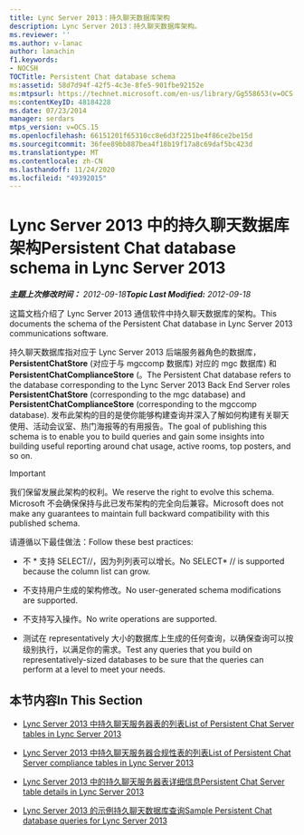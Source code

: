 ```yaml
---
title: Lync Server 2013：持久聊天数据库架构
description: Lync Server 2013：持久聊天数据库架构。
ms.reviewer: ''
ms.author: v-lanac
author: lanachin
f1.keywords:
- NOCSH
TOCTitle: Persistent Chat database schema
ms:assetid: 58d7d94f-42f5-4c3e-8fe5-901fbe92152e
ms:mtpsurl: https://technet.microsoft.com/en-us/library/Gg558653(v=OCS.15)
ms:contentKeyID: 48184228
ms.date: 07/23/2014
manager: serdars
mtps_version: v=OCS.15
ms.openlocfilehash: 66151201f65310cc8e6d3f2251be4f86ce2be15d
ms.sourcegitcommit: 36fee89bb887bea4f18b19f17a8c69daf5bc423d
ms.translationtype: MT
ms.contentlocale: zh-CN
ms.lasthandoff: 11/24/2020
ms.locfileid: "49392015"
---
```

# <a name="persistent-chat-database-schema-in-lync-server-2013"></a><span data-ttu-id="b772c-103">Lync Server 2013 中的持久聊天数据库架构</span><span class="sxs-lookup"><span data-stu-id="b772c-103">Persistent Chat database schema in Lync Server 2013</span></span>

<div data-xmlns="http://www.w3.org/1999/xhtml">

<div class="topic" data-xmlns="http://www.w3.org/1999/xhtml" data-msxsl="urn:schemas-microsoft-com:xslt" data-cs="https://msdn.microsoft.com/">

<div data-asp="https://msdn2.microsoft.com/asp">



</div>

<div id="mainSection">

<div id="mainBody"><span data-ttu-id="b772c-104">

<span> </span></span><span class="sxs-lookup"><span data-stu-id="b772c-104">

<span> </span></span></span>

<span data-ttu-id="b772c-105">_**主题上次修改时间：** 2012-09-18_</span><span class="sxs-lookup"><span data-stu-id="b772c-105">_**Topic Last Modified:** 2012-09-18_</span></span>

<span data-ttu-id="b772c-106">这篇文档介绍了 Lync Server 2013 通信软件中持久聊天数据库的架构。</span><span class="sxs-lookup"><span data-stu-id="b772c-106">This documents the schema of the Persistent Chat database in Lync Server 2013 communications software.</span></span>

<span data-ttu-id="b772c-107">持久聊天数据库指对应于 Lync Server 2013 后端服务器角色的数据库， **PersistentChatStore** (对应于与 mgccomp 数据库) 对应的 mgc 数据库) 和 **PersistentChatComplianceStore** (。</span><span class="sxs-lookup"><span data-stu-id="b772c-107">The Persistent Chat database refers to the database corresponding to the Lync Server 2013 Back End Server roles **PersistentChatStore** (corresponding to the mgc database) and **PersistentChatComplianceStore** (corresponding to the mgccomp database).</span></span> <span data-ttu-id="b772c-108">发布此架构的目的是使你能够构建查询并深入了解如何构建有关聊天使用、活动会议室、热门海报等的有用报告。</span><span class="sxs-lookup"><span data-stu-id="b772c-108">The goal of publishing this schema is to enable you to build queries and gain some insights into building useful reporting around chat usage, active rooms, top posters, and so on.</span></span>

<div>


> [!IMPORTANT]  
> <span data-ttu-id="b772c-109">我们保留发展此架构的权利。</span><span class="sxs-lookup"><span data-stu-id="b772c-109">We reserve the right to evolve this schema.</span></span> <span data-ttu-id="b772c-110">Microsoft 不会确保保持与此已发布架构的完全向后兼容。</span><span class="sxs-lookup"><span data-stu-id="b772c-110">Microsoft does not make any guarantees to maintain full backward compatibility with this published schema.</span></span>



</div>

<span data-ttu-id="b772c-111">请遵循以下最佳做法：</span><span class="sxs-lookup"><span data-stu-id="b772c-111">Follow these best practices:</span></span>

  - <span data-ttu-id="b772c-112">不 \* 支持 SELECT//，因为列列表可以增长。</span><span class="sxs-lookup"><span data-stu-id="b772c-112">No SELECT\* // is supported because the column list can grow.</span></span>

  - <span data-ttu-id="b772c-113">不支持用户生成的架构修改。</span><span class="sxs-lookup"><span data-stu-id="b772c-113">No user-generated schema modifications are supported.</span></span>

  - <span data-ttu-id="b772c-114">不支持写入操作。</span><span class="sxs-lookup"><span data-stu-id="b772c-114">No write operations are supported.</span></span>

  - <span data-ttu-id="b772c-115">测试在 representatively 大小的数据库上生成的任何查询，以确保查询可以按级别执行，以满足你的需求。</span><span class="sxs-lookup"><span data-stu-id="b772c-115">Test any queries that you build on representatively-sized databases to be sure that the queries can perform at a level to meet your needs.</span></span>

<div>

## <a name="in-this-section"></a><span data-ttu-id="b772c-116">本节内容</span><span class="sxs-lookup"><span data-stu-id="b772c-116">In This Section</span></span>

  - [<span data-ttu-id="b772c-117">Lync Server 2013 中持久聊天服务器表的列表</span><span class="sxs-lookup"><span data-stu-id="b772c-117">List of Persistent Chat Server tables in Lync Server 2013</span></span>](lync-server-2013-list-of-persistent-chat-server-tables.md)

  - [<span data-ttu-id="b772c-118">Lync Server 2013 中持久聊天服务器合规性表的列表</span><span class="sxs-lookup"><span data-stu-id="b772c-118">List of Persistent Chat Server compliance tables in Lync Server 2013</span></span>](lync-server-2013-list-of-persistent-chat-server-compliance-tables.md)

  - [<span data-ttu-id="b772c-119">Lync Server 2013 中的持久聊天服务器表详细信息</span><span class="sxs-lookup"><span data-stu-id="b772c-119">Persistent Chat Server table details in Lync Server 2013</span></span>](lync-server-2013-persistent-chat-server-table-details.md)

  - [<span data-ttu-id="b772c-120">Lync Server 2013 的示例持久聊天数据库查询</span><span class="sxs-lookup"><span data-stu-id="b772c-120">Sample Persistent Chat database queries for Lync Server 2013</span></span>](lync-server-2013-sample-persistent-chat-database-queries.md)

<span data-ttu-id="b772c-121"></div>

</div>

<span> </span>

</div>

</div>

</span><span class="sxs-lookup"><span data-stu-id="b772c-121"></div>

</div>

<span> </span>

</div>

</div>

</span></span></div>

